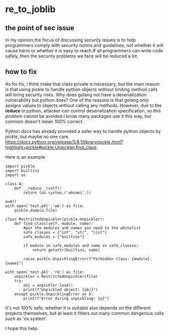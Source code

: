 # re_to_joblib

## the point of sec issue

In my opinion,the focus of discussing security issues is to help programmers comply with security norms and guidelines, not whether it will cause harm or whether it is easy to reach.If all programmers can write code safely, then the security problems we face will be reduced a lot.

## how to fix

As for fix, i think make that class private is necessary, but the main reason is that using pickle to handle python objects without limiting method calls will bring security risks. Why does golang not have a deserialization vulnerability but python does? One of the reasons is that golang only assigns values to objects without calling any methods. However, due to the __reduce__ in python, attacker can control deserialization specification, so this problem cannot be avoided.I know many packages use it this way, but common doesn't mean 100% correct.

Python docs has already provided a safer way to handle python objects by pickle, but maybe no one care. https://docs.python.org/release/3.8.1/library/pickle.html?highlight=pickle#pickle.Unpickler.find_class.

Here is an example

```
import pickle
import builtins
import os

class A:
    def __reduce__(self):
        return (os.system,('whoami',))
    
a=A()
with open('test.pkl','wb') as file:
    pickle.dump(a,file)

class RestrictedUnpickler(pickle.Unpickler):
    def find_class(self, module, name):
        #put the modules and names you need to the whitelist
        safe_classes = {"int", "str", "list"}
        safe_modules = {"builtins"}

        if module in safe_modules and name in safe_classes:
            return getattr(builtins, name)
        
        raise pickle.UnpicklingError(f"Forbidden class: {module}.{name}")

with open('test.pkl','rb') as file:
    unpickler = RestrictedUnpickler(file)
    try:
        obj = unpickler.load()
        print(f"Unpickled object: {obj}")
    except pickle.UnpicklingError as e:
        print(f"Error during unpickling: {e}")
```

It's not 100% safe, whether it is suitable also depends on the different projects themselves, but at least it filters out many common dangerous calls such as 'os.system'.

I hope this help.
